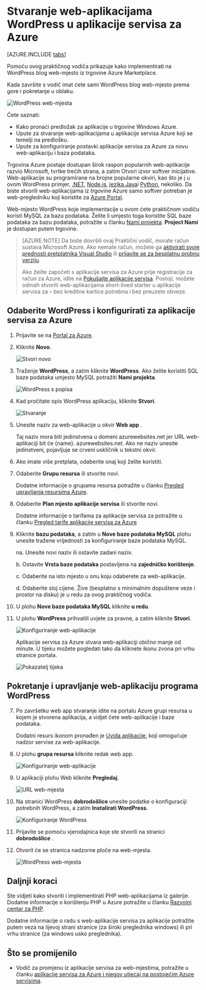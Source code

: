 <properties
    pageTitle="Stvaranje web-aplikacijama WordPress u aplikacije servisa za Azure | Microsoft Azure"
    description="Saznajte kako stvoriti novi Azure web-aplikacijama za blog WordPress pomoću portala za Azure."
    services="app-service\web"
    documentationCenter="php"
    authors="rmcmurray"
    manager="wpickett"
    editor=""/>

<tags
    ms.service="app-service-web"
    ms.workload="na"
    ms.tgt_pltfrm="na"
    ms.devlang="PHP"
    ms.topic="hero-article"
    ms.date="08/11/2016"
    ms.author="robmcm"/>

# <a name="create-a-wordpress-web-app-in-azure-app-service"></a>Stvaranje web-aplikacijama WordPress u aplikacije servisa za Azure

[AZURE.INCLUDE [tabs](../../includes/app-service-web-get-started-nav-tabs.md)]

Pomoću ovog praktičnog vodiča prikazuje kako implementirati na WordPress blog web-mjesto iz trgovine Azure Marketplace.

Kada završite s vodič imat ćete sami WordPress blog web-mjesto prema gore i pokretanje u oblaku.

![WordPress web-mjesta](./media/web-sites-php-web-site-gallery/wpdashboard.png)

Ćete saznati:

* Kako pronaći predložak za aplikacije u trgovine Windows Azure.
* Upute za stvaranje web-aplikacijama u aplikacije servisa Azure koji se temelji na predlošku.
* Upute za konfiguriranje postavki aplikacije servisa za Azure za novu web-aplikaciju i baza podataka.

Trgovina Azure postaje dostupan širok raspon popularnih web-aplikacije razvio Microsoft, tvrtke trećih strana, a zatim Otvori izvor softver inicijative. Web-aplikacije su programirane na brojne popularne okviri, kao što je [i](/develop/nodejs/) u ovom WordPress primjer, [.NET](/develop/net/), [Node.js](/develop/nodejs/), [jezika Java](/develop/java/)i [Python](/develop/python/), nekoliko. Da biste stvorili web-aplikacijama iz trgovine Azure samo softver potreban je web-pregledniku koji koristite za [Azure Portal](https://portal.azure.com/). 

Web-mjesto WordPress koje implementacije u ovom ćete praktičnom vodiču koristi MySQL za bazu podataka. Želite li umjesto toga koristite SQL baze podataka za bazu podataka, potražite u članku [Nami projekta](http://projectnami.org/). **Project Nami** je dostupan putem trgovine.

> [AZURE.NOTE]
> Da biste dovršili ovaj Praktični vodič, morate račun sustava Microsoft Azure. Ako nemate račun, možete ga [aktivirati svoje prednosti pretplatnika Visual Studio](/pricing/member-offers/msdn-benefits-details/?WT.mc_id=A261C142F) ili [prijavite se za besplatnu probnu verziju](/en-us/pricing/free-trial/?WT.mc_id=A261C142F).
>
> Ako želite započeti s aplikacije servisa za Azure prije registracije za račun za Azure, idite na [Pokušajte aplikacije servisa](http://go.microsoft.com/fwlink/?LinkId=523751). Postoji, možete odmah stvoriti web-aplikacijama short-lived starter u aplikacije servisa za – bez kreditne kartice potrebna i bez preuzete obveze.

## <a name="select-wordpress-and-configure-for-azure-app-service"></a>Odaberite WordPress i konfigurirati za aplikacije servisa za Azure

1. Prijavite se na [Portal za Azure](https://portal.azure.com/).

2. Kliknite **Novo**.
    
    ![Stvori novo][5]
    
3. Traženje **WordPress**, a zatim kliknite **WordPress**. Ako želite koristiti SQL baze podataka umjesto MySQL potražiti **Nami projekta**.

    ![WordPress s popisa][7]
    
5. Kad pročitate opis WordPress aplikaciju, kliknite **Stvori**.

    ![Stvaranje](./media/web-sites-php-web-site-gallery/create.png)

4. Unesite naziv za web-aplikacije u okvir **Web app** .

    Taj naziv mora biti jedinstvena u domeni azurewebsites.net jer URL web-aplikaciji bit će {name}. azurewebsites.net. Ako ne naziv unesite jedinstveni, pojavljuje se crveni uskličnik u tekstni okvir.

8. Ako imate više pretplata, odaberite onaj koji želite koristiti. 

5. Odaberite **Grupu resursa** ili stvorite novi.

    Dodatne informacije o grupama resursa potražite u članku [Pregled upravljanja resursima Azure](../azure-resource-manager/resource-group-overview.md).

5. Odaberite **Plan mjesto aplikacije servisa** ili stvorite novi.

    Dodatne informacije o tarifama za aplikacije servisa za potražite u članku [Pregled tarife aplikacije servisa za Azure](../azure-web-sites-web-hosting-plans-in-depth-overview.md) 

7. Kliknite **bazu podataka**, a zatim u **Nove baze podataka MySQL** plohu unesite tražene vrijednosti za konfiguriranje baze podataka MySQL.

    na. Unesite novi naziv ili ostavite zadani naziv.

    b. Ostavite **Vrsta baze podataka** postavljena na **zajedničko korištenje**.

    c. Odaberite na isto mjesto u onu koju odaberete za web-aplikacije.

    d. Odaberite sloj cijene. Žive (besplatno s minimalnim dopuštene veze i prostor na disku) je u redu za ovog praktičnog vodiča.

8. U plohu **Nove baze podataka MySQL** kliknite **u redu**. 

8. U plohu **WordPress** prihvatili uvjete za pravne, a zatim kliknite **Stvori**. 

    ![Konfiguriranje web-aplikacije](./media/web-sites-php-web-site-gallery/configure.png)

    Aplikacije servisa za Azure stvara web-aplikaciji obično manje od minute. U tijeku možete pogledati tako da kliknete ikonu zvona pri vrhu stranice portala.

    ![Pokazatelj tijeka](./media/web-sites-php-web-site-gallery/progress.png)

## <a name="launch-and-manage-your-wordpress-web-app"></a>Pokretanje i upravljanje web-aplikaciju programa WordPress
    
7. Po završetku web app stvaranje idite na portalu Azure grupi resursa u kojem je stvorena aplikacija, a vidjet ćete web-aplikacije i baze podataka.

    Dodatni resurs ikonom pronađen je [Uvida aplikacije](/services/application-insights/), koji omogućuje nadzor servise za web-aplikacije.

1. U plohu **grupa resursa** kliknite redak web app.

    ![Konfiguriranje web-aplikacije](./media/web-sites-php-web-site-gallery/resourcegroup.png)

2. U aplikaciji plohu Web kliknite **Pregledaj**.

    ![URL web-mjesta][browse]

3. Na stranici WordPress **dobrodošlice** unesite podatke o konfiguraciji potrebnih WordPress, a zatim **Instalirati WordPress**.

    ![Konfiguriranje WordPress](./media/web-sites-php-web-site-gallery/wpconfigure.png)

4. Prijavite se pomoću vjerodajnica koje ste stvorili na stranici **dobrodošlice** .  

5. Otvorit će se stranica nadzorne ploče na web-mjesta.    

    ![WordPress web-mjesta](./media/web-sites-php-web-site-gallery/wpdashboard.png)

## <a name="next-steps"></a>Daljnji koraci

Ste vidjeti kako stvoriti i implementirati PHP web-aplikacijama iz galerije. Dodatne informacije o korištenju PHP u Azure potražite u članku [Razvojni centar za PHP](/develop/php/).

Dodatne informacije o radu s web-aplikacije servisa za aplikacije potražite putem veza na lijevoj strani stranice (za široki preglednika windows) ili pri vrhu stranice (za windows usko preglednika). 

## <a name="whats-changed"></a>Što se promijenilo
* Vodič za promjenu iz aplikacije servisa za web-mjestima, potražite u članku [aplikacije servisa za Azure i njegov utjecaj na postojećim Azure servisima](http://go.microsoft.com/fwlink/?LinkId=529714).

[5]: ./media/web-sites-php-web-site-gallery/startmarketplace.png
[7]: ./media/web-sites-php-web-site-gallery/search-web-app.png
[browse]: ./media/web-sites-php-web-site-gallery/browse-web.png
